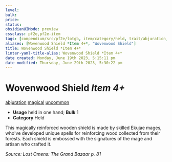 ```yaml
---
level:
bulk:
price:
status:
obsidianUIMode: preview
cssclass: pf2e,pf2e-item
tags: [compendium/src/pf2e/lotgb, item/category/held, trait/abjuration, trait/magical, trait/uncommon]
aliases: [Wovenwood Shield *Item 4+*, "Wovenwood Shield"]
title: Wovenwood Shield *Item 4+*
linter-yaml-title-alias: Wovenwood Shield *Item 4+*
date created: Monday, June 19th 2023, 5:15:11 pm
date modified: Thursday, June 29th 2023, 5:30:22 pm
---
```


# Wovenwood Shield *Item 4+*

[abjuration](rules/traits/abjuration.md) [magical](rules/traits/magical.md) [uncommon](rules/traits/uncommon.md)  

- **Usage** held in one hand; **Bulk** 1
- **Category** Held

This magically reinforced wooden shield is made by skilled Ekujae mages, who've developed unique spells for reinforcing wood collected from their forests. Each shield is embossed with the signatures of the mage and artisan who crafted it.

*Source: Lost Omens: The Grand Bazaar p. 81*

